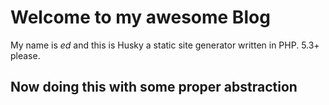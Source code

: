 # Welcome to my awesome Blog

My name is _ed_ and this is Husky a static site generator written in PHP. 5.3+ please.

## Now doing this with some proper abstraction